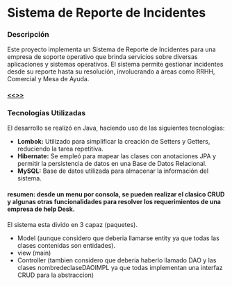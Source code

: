 
# Sistema de Reporte de Incidentes



### Descripción

Este proyecto implementa un Sistema de Reporte de Incidentes para una empresa de soporte operativo que brinda servicios sobre diversas aplicaciones y sistemas operativos. El sistema permite gestionar incidentes desde su reporte hasta su resolución, involucrando a áreas como RRHH, Comercial y Mesa de Ayuda.

#### [<<<Enunciado del Trabajo Practico Final>>>](https://github.com/SantiagoPerezKay/Manejo_Incidentes_TP_UTN/blob/main/JAVA%20-%20Consigna%20Trabajo%20Pr%C3%A1ctico%20Integrador_.pdf)

### Tecnologías Utilizadas

El desarrollo se realizó en Java, haciendo uso de las siguientes tecnologías:

- **Lombok:** Utilizado para simplificar la creación de Setters y Getters, reduciendo la tarea repetitiva.
- **Hibernate:** Se empleó para mapear las clases con anotaciones JPA y permitir la persistencia de datos en una Base de Datos Relacional.
- **MySQL:** Base de datos utilizada para almacenar la información del sistema.




#### resumen: desde un menu por consola, se pueden realizar el clasico CRUD y algunas otras funcionalidades para resolver los requerimientos de una empresa de help Desk.

El sistema esta divido en 3 capaz (paquetes).
- Model (aunque considero que deberia llamarse entity ya que todas las clases contenidas son entidades).
- view (main)
- Controller (tambien considero que deberia haberlo llamado DAO y las clases nombredeclaseDAOIMPL ya que todas implementan una interfaz CRUD para la abstraccion)

